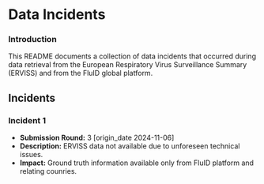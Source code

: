 # Data Incidents

### Introduction
This README documents a collection of data incidents that occurred during data retrieval from the European Respiratory Virus Surveillance Summary (ERVISS) and from the FluID global platform. 

## Incidents

### Incident 1
* **Submission Round:** 3 [origin_date 2024-11-06]
* **Description:** ERVISS data not available due to unforeseen technical issues.
* **Impact:** Ground truth information available only from FluID platform and relating counries.
